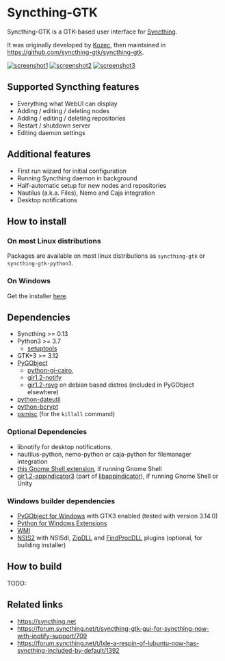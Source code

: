 # Syncthing-GTK

Syncthing-GTK is a GTK-based user interface for [Syncthing](https://github.com/syncthing/syncthing).

It was originally developed by [Kozec](https://github.com/kozec), then maintained in <https://github.com/syncthing-gtk/syncthing-gtk>.

[![screenshot1](http://i.imgur.com/N36wmBM.png)](http://i.imgur.com/eX250tQ.png) [![screenshot2](http://i.imgur.com/43mmnC7.png)](http://i.imgur.com/RTRgRdC.png) [![screenshot3](http://i.imgur.com/KDBYekd.png)](http://i.imgur.com/OZ4xEeH.jpg)

## Supported Syncthing features

- Everything what WebUI can display
- Adding / editing / deleting nodes
- Adding / editing / deleting repositories
- Restart / shutdown server
- Editing daemon settings

## Additional features

- First run wizard for initial configuration
- Running Syncthing daemon in background
- Half-automatic setup for new nodes and repositories
- Nautilus (a.k.a. Files), Nemo and Caja integration
- Desktop notifications

## How to install

### On most Linux distributions

Packages are available on most linux distributions as `syncthing-gtk` or `syncthing-gtk-python3`.

### On Windows

Get the installer [here](https://github.com/syncthing-gtk/syncthing-gtk/releases/latest).

## Dependencies

- Syncthing >= 0.13
- Python3 >= 3.7
  - [setuptools](https://pypi.python.org/pypi/setuptools)
- GTK+3 >= 3.12
- [PyGObject](https://live.gnome.org/PyGObject)
  - [python-gi-cairo](https://packages.debian.org/sid/python-gi-cairo),
  - [gir1.2-notify](https://packages.debian.org/sid/gir1.2-notify-0.7)
  - [gir1.2-rsvg](https://packages.debian.org/sid/gir1.2-rsvg-2.0) on debian based distros (included in PyGObject elsewhere)
- [python-dateutil](http://labix.org/python-dateutil)
- [python-bcrypt](https://pypi.python.org/pypi/bcrypt/2.0.0)
- [psmisc](http://psmisc.sourceforge.net) (for the `killall` command)

### Optional Dependencies

- libnotify for desktop notifications.
- nautilus-python, nemo-python or caja-python for filemanager integration
- [this Gnome Shell extension](https://extensions.gnome.org/extension/615/appindicator-support/), if running Gnome Shell
- [gir1.2-appindicator3](https://packages.debian.org/sid/gir1.2-appindicator3-0.1) (part of [libappindicator](https://launchpad.net/libappindicator)), if running Gnome Shell or Unity

### Windows builder dependencies

- [PyGObject for Windows](http://sourceforge.net/projects/pygobjectwin32/) with GTK3 enabled (tested with version 3.14.0)
- [Python for Windows Extensions](http://sourceforge.net/projects/pywin32/)
- [WMI](http://timgolden.me.uk/python/wmi/index.html)
- [NSIS2](http://nsis.sourceforge.net/NSIS_2) with NSISdl, [ZipDLL](http://nsis.sourceforge.net/ZipDLL_plug-in) and [FindProcDLL](http://forums.winamp.com/showpost.php?p=2777729&postcount=8) plugins (optional, for building installer)

## How to build

TODO:

## Related links

- <https://syncthing.net>
- <https://forum.syncthing.net/t/syncthing-gtk-gui-for-syncthing-now-with-inotify-support/709>
- <https://forum.syncthing.net/t/lxle-a-respin-of-lubuntu-now-has-syncthing-included-by-default/1392>
